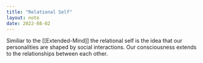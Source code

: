 ```yaml
---
title: "Relational Self"
layout: note
date: 2022-08-02
---
```


Similiar to the [[Extended-Mind]] the relational self is the idea that our personalities are shaped by social interactions. Our consciousness extends to the relationships between each other.
